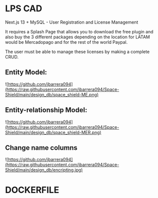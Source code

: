 # LPS CAD

Next.js 13 + MySQL - User Registration and License Management

It requires a Splash Page that allows you to download the free plugin and also buy the 3 different packages depending on the location for LATAM would be Mercadopago and for the rest of the world Paypal.

The user must be able to manage these licenses by making a complete CRUD.

## Entity Model:

![https://github.com/jbarrera094](https://raw.githubusercontent.com/jbarrera094/Space-Shield/main/design_db/space_shield-ME.png)

## Entity-relationship Model:

![https://github.com/jbarrera094](https://raw.githubusercontent.com/jbarrera094/Space-Shield/main/design_db/space_shield-MER.png)

## Change name columns

![https://github.com/jbarrera094](https://raw.githubusercontent.com/jbarrera094/Space-Shield/main/design_db/encripting.jpg)

# DOCKERFILE
